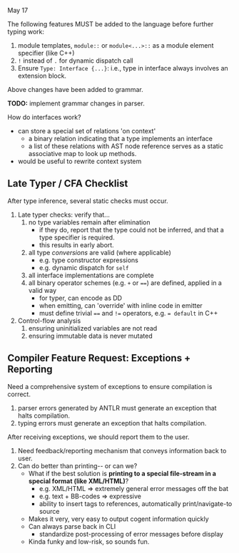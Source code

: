 May 17

The following features MUST be added to the language before further typing work:
1. module templates, `module::` or `module<...>::` as a module element specifier (like C++)
2. `!` instead of `.` for dynamic dispatch call
3. Ensure `Type: Interface {...}`: i.e., type in interface always involves an extension block.

Above changes have been added to grammar.

**TODO:** implement grammar changes in parser.

How do interfaces work?
- can store a special set of relations 'on context'
    - a binary relation indicating that a type implements an interface
    - a list of these relations with AST node reference serves as a static
      associative map to look up methods.
- would be useful to rewrite context system

## Late Typer / CFA Checklist

After type inference, several static checks must occur.
1. Late typer checks: verify that...
    1. no type variables remain after elimination
        - if they do, report that the type could not be inferred, and that a type specifier is required.
        - this results in early abort.
    2. all type _conversions_ are valid (where applicable)
        - e.g. type constructor expressions
        - e.g. dynamic dispatch for `self`
    3. all interface implementations are complete
    4. all binary operator schemes (e.g. `+` or `==`) are defined, applied in a valid way
        - for typer, can encode as DD
        - when emitting, can 'override' with inline code in emitter
        - must define trivial `==` and `!=` operators, e.g. `= default` in C++
2. Control-flow analysis
    1. ensuring uninitialized variables are not read
    2. ensuring immutable data is never mutated
    
## Compiler Feature Request: Exceptions + Reporting

Need a comprehensive system of exceptions to ensure compilation is correct.
1. parser errors generated by ANTLR must generate an exception that halts compilation.
2. typing errors must generate an exception that halts compilation.

After receiving exceptions, we should report them to the user.
1. Need feedback/reporting mechanism that conveys information back to user.
2. Can do better than printing-- or can we?
    - What if the best solution is **printing to a special file-stream in a special format (like XML/HTML)**?
        - e.g. XML/HTML => extremely general error messages off the bat
        - e.g. text + BB-codes => expressive
        - ability to insert tags to references, automatically print/navigate-to source
    - Makes it very, very easy to output cogent information quickly
    - Can always parse back in CLI
        - standardize post-processing of error messages before display
    - Kinda funky and low-risk, so sounds fun.